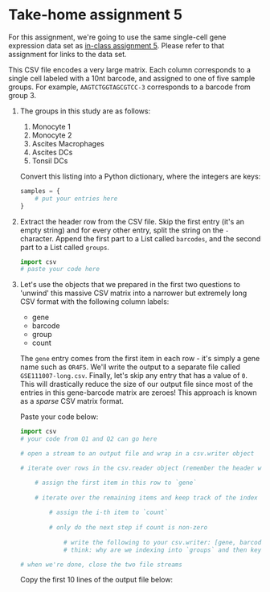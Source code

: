 # Take-home assignment 5

For this assignment, we're going to use the same single-cell gene expression data set as [in-class assignment 5](inclass5.md).  Please refer to that assignment for links to the data set.

This CSV file encodes a very large matrix.  Each column corresponds to a single cell labeled with a 10nt barcode, and assigned to one of five sample groups.  For example, `AAGTCTGGTAGCGTCC-3` corresponds to a barcode from group 3.

1. The groups in this study are as follows:
   1. Monocyte 1
   2. Monocyte 2
   3. Ascites Macrophages
   4. Ascites DCs
   5. Tonsil DCs

   Convert this listing into a Python dictionary, where the integers are keys:
   ```python
   samples = {
       # put your entries here
   }
   ```

2. Extract the header row from the CSV file.  Skip the first entry (it's an empty string) and for every other entry, split the string on the `-` character.  Append the first part to a List called `barcodes`, and the second part to a List called `groups`.
   ```python
   import csv
   # paste your code here
   
   ```

3. Let's use the objects that we prepared in the first two questions to 'unwind' this massive CSV matrix into a narrower but extremely long CSV format with the following column labels:
   * gene
   * barcode
   * group
   * count
   
   The `gene` entry comes from the first item in each row - it's simply a gene name such as `OR4F5`.  We'll write the output to a separate file called `GSE111007-long.csv`.  Finally, let's skip any entry that has a value of `0`.  This will drastically reduce the size of our output file since most of the entries in this gene-barcode matrix are zeroes!  This approach is known as a *sparse* CSV matrix format.

   Paste your code below:
   ```python
   import csv
   # your code from Q1 and Q2 can go here
   
   # open a stream to an output file and wrap in a csv.writer object
   
   # iterate over rows in the csv.reader object (remember the header was already removed and processed)
   
       # assign the first item in this row to `gene`
       
       # iterate over the remaining items and keep track of the index with `enumerate`
       
           # assign the i-th item to `count`
           
           # only do the next step if count is non-zero
           
               # write the following to your csv.writer: [gene, barcodes[i], samples[groups[i]], count]
               # think: why are we indexing into `groups` and then keying into `samples`?
   
   # when we're done, close the two file streams

   ```

   Copy the first 10 lines of the output file below:
   ```shell
   
   ```


